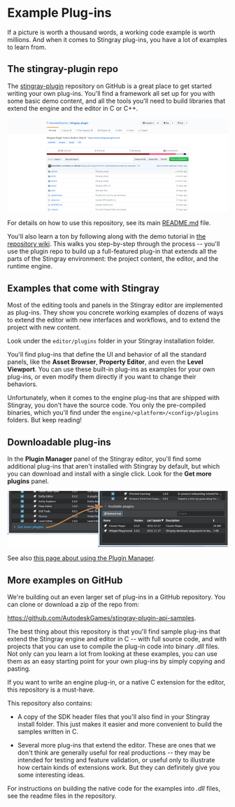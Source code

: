 # Example Plug-ins

If a picture is worth a thousand words, a working code example is worth millions. And when it comes to Stingray plug-ins, you have a lot of examples to learn from.

## The stingray-plugin repo

The [stingray-plugin](https://github.com/AutodeskGames/stingray-plugin/) repository on GitHub is a great place to get started writing your own plug-ins. You'll find a framework all set up for you with some basic demo content, and all the tools you'll need to build libraries that extend the engine and the editor in C or C++.

![The plug-in repository](images/examples_plugin_repo.png)

For details on how to use this repository, see its main [README.md](https://github.com/AutodeskGames/stingray-plugin/blob/master/README.md) file.

You'll also learn a ton by following along with the demo tutorial in [the repository wiki](https://github.com/AutodeskGames/stingray-plugin/wiki/How-to-create-a-cool-plugin). This walks you step-by-step through the process -- you'll use the plugin repo to build up a full-featured plug-in that extends all the parts of the Stingray environment: the project content, the editor, and the runtime engine.

## Examples that come with Stingray

Most of the editing tools and panels in the Stingray editor are implemented as plug-ins. They show you concrete working examples of dozens of ways to extend the editor with new interfaces and workflows, and to extend the project with new content.

Look under the `editor/plugins` folder in your Stingray installation folder.

You'll find plug-ins that define the UI and behavior of all the standard panels, like the **Asset Browser**, **Property Editor**, and even the **Level Viewport**. You can use these built-in plug-ins as examples for your own plug-ins, or even modify them directly if you want to change their behaviors.

Unfortunately, when it comes to the engine plug-ins that are shipped with Stingray, you don't have the source code. You only the pre-compiled binaries, which you'll find under the `engine/<platform>/<config>/plugins` folders. But keep reading!

## Downloadable plug-ins

In the **Plugin Manager** panel of the Stingray editor, you'll find some additional plug-ins that aren't installed with Stingray by default, but which you can download and install with a single click. Look for the **Get more plugins** panel.

![Get more plugins](images/get_more_plugins.png)

See also [this page about using the Plugin Manager](http://help.autodesk.com/view/Stingray/ENU/?guid=__stingray_help_plugins_add_remove_plugins_html).

## More examples on GitHub

We're building out an even larger set of plug-ins in a GitHub repository. You can clone or download a zip of the repo from:

<https://github.com/AutodeskGames/stingray-plugin-api-samples>.

The best thing about this repository is that you'll find sample plug-ins that extend the Stingray engine and editor in C -- with full source code, and with projects that you can use to compile the plug-in code into binary *.dll* files. Not only can you learn a lot from looking at these examples, you can use them as an easy starting point for your own plug-ins by simply copying and pasting.

If you want to write an engine plug-in, or a native C extension for the editor, this repository is a must-have.

This repository also contains:

-	A copy of the SDK header files that you'll also find in your Stingray install folder. This just makes it easier and more convenient to build the samples written in C.

-	Several more plug-ins that extend the editor. These are ones that we don't think are generally useful for real productions -- they may be intended for testing and feature validation, or useful only to illustrate how certain kinds of extensions work. But they can definitely give you some interesting ideas.

For instructions on building the native code for the examples into *.dll* files, see the readme files in the repository.
